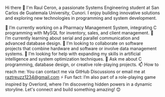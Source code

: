 Hi there 👋
I'm Raul Ceron, a passionate Systems Engineering student at San Carlos de Guatemala University, Cunori. I enjoy building innovative solutions and exploring new technologies in programming and system development.

🔭 I’m currently working on a Pharmacy Management System, integrating C programming with MySQL for inventory, sales, and client management.
🌱 I’m currently learning about serial and parallel communication and advanced database design.
👯 I’m looking to collaborate on software projects that combine hardware and software or involve data management systems.
🤔 I’m looking for help with expanding my skills in artificial intelligence and system optimization techniques.
💬 Ask me about C programming, database design, or creative role-playing projects.
📫 How to reach me: You can contact me via GitHub Discussions or email me at raztreuzz1234@gmail.com
⚡ Fun fact: I’m also part of a role-playing game inspired by Overlord, where I’m discovering hidden powers in a dynamic storyline.
Let's connect and build something amazing! 😊
